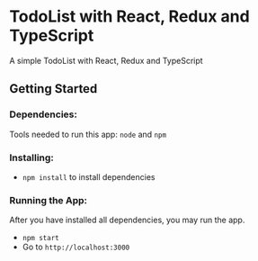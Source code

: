 # TodoList with React, Redux and TypeScript
A simple TodoList with React, Redux and TypeScript

## Getting Started

### Dependencies:
Tools needed to run this app: `node` and `npm`

### Installing:
* `npm install` to install dependencies

### Running the App:
After you have installed all dependencies, you may run the app.

- `npm start`
- Go to `http://localhost:3000`